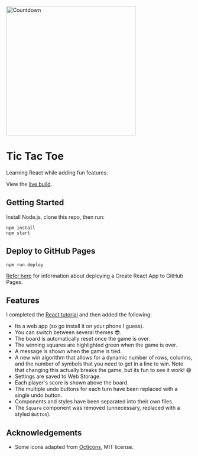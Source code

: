 <div>
  <img alt="Countdown" src="https://crazytim.github.io/tic-tac-toe/img/repo-thumbnail.jpg" width=350px />
  <br>
</div>

# Tic Tac Toe

Learning React while adding fun features.

View the [live build](https://crazytim.github.io/tic-tac-toe).

## Getting Started

Install Node.js, clone this repo, then run:

```
npm install
npm start
```

## Deploy to GitHub Pages

```
npm run deploy
```

[Refer here](https://create-react-app.dev/docs/deployment/#github-pages) for information about deploying a Create React App to GitHub Pages.

## Features

I completed the [React tutorial](https://reactjs.org/tutorial/tutorial.html) and then added the following:

- Its a web app (so go install it on your phone I guess).
- You can switch between several themes :sunglasses:.
- The board is automatically reset once the game is over.
- The winning squares are highlighted green when the game is over.
- A message is shown when the game is tied.
- A new win algorithm that allows for a dynamic number of rows, columns, and the number of symbols that you need to get in a line to win. Note that changing this actually breaks the game, but its fun to see it work! :smile:
- Settings are saved to Web Storage.
- Each player's score is shown above the board.
- The multiple undo buttons for each turn have been replaced with a single undo button.
- Components and styles have been separated into their own files.
- The `Square` component was removed (unnecessary, replaced with a styled `Button`).


## Acknowledgements
- Some icons adapted from [Octicons](https://github.com/primer/octicons), MIT license.
